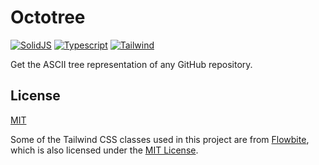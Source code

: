 <h1>Octotree</h1>

[![SolidJS](https://img.shields.io/badge/SolidJS-374F6A?style=flat-square&logo=solid&logoColor=white)](https://solidjs.com)
[![Typescript](https://img.shields.io/badge/TypeScript-007ACC?style=flat-square&logo=typescript&logoColor=white)](https://typescriptlang.org/)
[![Tailwind](https://img.shields.io/badge/Tailwind_CSS-38B2AC?style=flat-square&logo=tailwind-css&logoColor=white)](https://tailwindcss.com)

Get the ASCII tree representation of any GitHub repository.

## License

[MIT](https://choosealicense.com/licenses/mit/)

Some of the Tailwind CSS classes used in this project are from [Flowbite](https://flowbite.com/), which is also licensed under the [MIT License](https://flowbite.com/docs/getting-started/license/#released-code).
